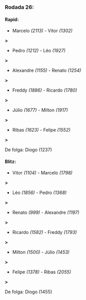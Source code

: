 ### Rodada 26:

#### Rapid:

* Marcelo *(2113)*     -     Vitor *(1302)*

 **>** 
* Pedro *(1212)*     -     Léo *(1927)*

 **>** 
* Alexandre *(1155)*     -     Renato *(1254)*

 **>** 
* Freddy *(1886)*     -     Ricardo *(1780)*

 **>** 
* Júlio *(1677)*     -     Milton *(1917)*

 **>** 
* Ribas *(1623)*     -     Felipe *(1552)*

 **>** 

De folga: Diogo (1237)

#### Blitz:

* Vitor *(1104)*     -     Marcelo *(1798)*

 **>** 
* Léo *(1856)*     -     Pedro *(1368)*

 **>** 
* Renato *(999)*     -     Alexandre *(1197)*

 **>** 
* Ricardo *(1582)*     -     Freddy *(1793)*

 **>** 
* Milton *(1500)*     -     Júlio *(1453)*

 **>** 
* Felipe *(1378)*     -     Ribas *(2055)*

 **>** 

De folga: Diogo (1455)

